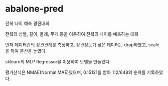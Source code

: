 # abalone-pred
 
전복 나이 예측 경진대회

전복의 성별, 길이, 둘레, 무게 등을 이용하여 전복의 나이를 예측하는 대회

먼저 데이터간의 상관관계를 측정하고, 상관정도가 낮은 데이터는 drop하였고,
scale을 하여 분산을 높였다.

sklearn의 MLP Regressor을 이용하여 모델을 만들었다.

평가산식은 NMAE(Normal MAE)였으며,
0.15121을 받아 112/648의 순위를 기록하였다.

